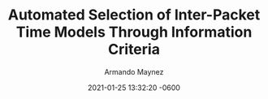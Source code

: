 ---
layout: post
read_time: true
show_date: true
title:  Automated Selection of Inter-Packet Time Models Through Information Criteria
date:   2021-01-25 13:32:20 -0600
description: Single neuron perceptron that classifies elements learning quite quickly.
img: posts/Perceptron.jpg 
tags: [machine learning, coding, neural networks]
author: Armando Maynez
github:  amaynez/Perceptron/
mathjax: yes
---